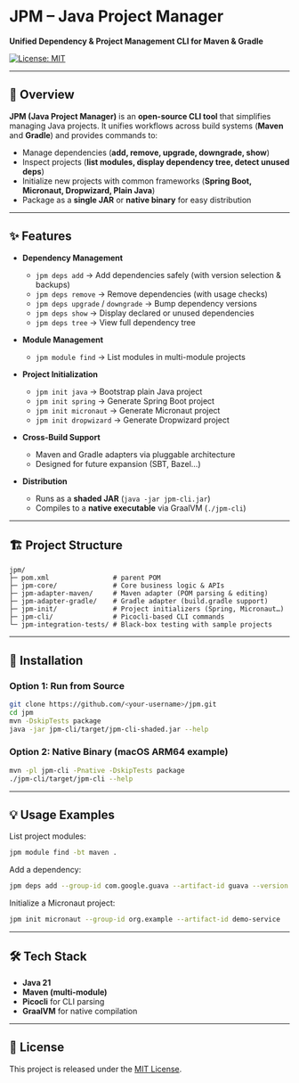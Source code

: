 # JPM – Java Project Manager

**Unified Dependency & Project Management CLI for Maven & Gradle**

[![License: MIT](https://img.shields.io/badge/License-MIT-yellow.svg)](LICENSE)

---

## 🚀 Overview

**JPM (Java Project Manager)** is an **open-source CLI tool** that simplifies managing Java projects.
It unifies workflows across build systems (**Maven** and **Gradle**) and provides commands to:

* Manage dependencies (**add, remove, upgrade, downgrade, show**)
* Inspect projects (**list modules, display dependency tree, detect unused deps**)
* Initialize new projects with common frameworks (**Spring Boot, Micronaut, Dropwizard, Plain Java**)
* Package as a **single JAR** or **native binary** for easy distribution

---

## ✨ Features

* **Dependency Management**

    * `jpm deps add` → Add dependencies safely (with version selection & backups)
    * `jpm deps remove` → Remove dependencies (with usage checks)
    * `jpm deps upgrade` / `downgrade` → Bump dependency versions
    * `jpm deps show` → Display declared or unused dependencies
    * `jpm deps tree` → View full dependency tree

* **Module Management**

    * `jpm module find` → List modules in multi-module projects

* **Project Initialization**

    * `jpm init java` → Bootstrap plain Java project
    * `jpm init spring` → Generate Spring Boot project
    * `jpm init micronaut` → Generate Micronaut project
    * `jpm init dropwizard` → Generate Dropwizard project

* **Cross-Build Support**

    * Maven and Gradle adapters via pluggable architecture
    * Designed for future expansion (SBT, Bazel…)

* **Distribution**

    * Runs as a **shaded JAR** (`java -jar jpm-cli.jar`)
    * Compiles to a **native executable** via GraalVM (`./jpm-cli`)

---

## 🏗 Project Structure

```
jpm/
├─ pom.xml                # parent POM
├─ jpm-core/              # Core business logic & APIs
├─ jpm-adapter-maven/     # Maven adapter (POM parsing & editing)
├─ jpm-adapter-gradle/    # Gradle adapter (build.gradle support)
├─ jpm-init/              # Project initializers (Spring, Micronaut…)
├─ jpm-cli/               # Picocli-based CLI commands
└─ jpm-integration-tests/ # Black-box testing with sample projects
```

---

## 🔧 Installation

### Option 1: Run from Source

```bash
git clone https://github.com/<your-username>/jpm.git
cd jpm
mvn -DskipTests package
java -jar jpm-cli/target/jpm-cli-shaded.jar --help
```

### Option 2: Native Binary (macOS ARM64 example)

```bash
mvn -pl jpm-cli -Pnative -DskipTests package
./jpm-cli/target/jpm-cli --help
```

---

## 💡 Usage Examples

List project modules:

```bash
jpm module find -bt maven .
```

Add a dependency:

```bash
jpm deps add --group-id com.google.guava --artifact-id guava --version 33.2.1-jre
```

Initialize a Micronaut project:

```bash
jpm init micronaut --group-id org.example --artifact-id demo-service
```

---

## 🛠 Tech Stack

* **Java 21**
* **Maven (multi-module)**
* **Picocli** for CLI parsing
* **GraalVM** for native compilation

---

## 📝 License

This project is released under the [MIT License](LICENSE).
